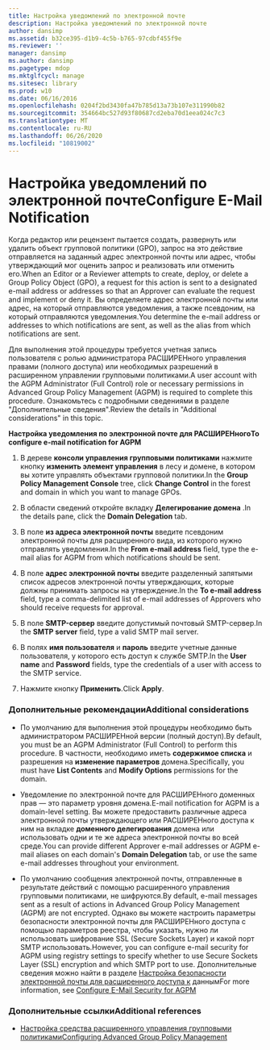 ```yaml
---
title: Настройка уведомлений по электронной почте
description: Настройка уведомлений по электронной почте
author: dansimp
ms.assetid: b32ce395-d1b9-4c5b-b765-97cdbf455f9e
ms.reviewer: ''
manager: dansimp
ms.author: dansimp
ms.pagetype: mdop
ms.mktglfcycl: manage
ms.sitesec: library
ms.prod: w10
ms.date: 06/16/2016
ms.openlocfilehash: 0204f2bd3430fa47b785d13a73b107e311990b82
ms.sourcegitcommit: 354664bc527d93f80687cd2eba70d1eea024c7c3
ms.translationtype: MT
ms.contentlocale: ru-RU
ms.lasthandoff: 06/26/2020
ms.locfileid: "10819002"
---
```

# <span data-ttu-id="e0441-103">Настройка уведомлений по электронной почте</span><span class="sxs-lookup"><span data-stu-id="e0441-103">Configure E-Mail Notification</span></span>


<span data-ttu-id="e0441-104">Когда редактор или рецензент пытается создать, развернуть или удалить объект групповой политики (GPO), запрос на это действие отправляется на заданный адрес электронной почты или адрес, чтобы утверждающий мог оценить запрос и реализовать или отменить его.</span><span class="sxs-lookup"><span data-stu-id="e0441-104">When an Editor or a Reviewer attempts to create, deploy, or delete a Group Policy Object (GPO), a request for this action is sent to a designated e-mail address or addresses so that an Approver can evaluate the request and implement or deny it.</span></span> <span data-ttu-id="e0441-105">Вы определяете адрес электронной почты или адрес, на который отправляются уведомления, а также псевдоним, на который отправляются уведомления.</span><span class="sxs-lookup"><span data-stu-id="e0441-105">You determine the e-mail address or addresses to which notifications are sent, as well as the alias from which notifications are sent.</span></span>

<span data-ttu-id="e0441-106">Для выполнения этой процедуры требуется учетная запись пользователя с ролью администратора РАСШИРЕНного управления правами (полного доступа) или необходимых разрешений в расширенном управлении групповыми политиками.</span><span class="sxs-lookup"><span data-stu-id="e0441-106">A user account with the AGPM Administrator (Full Control) role or necessary permissions in Advanced Group Policy Management (AGPM) is required to complete this procedure.</span></span> <span data-ttu-id="e0441-107">Ознакомьтесь с подробными сведениями в разделе "Дополнительные сведения".</span><span class="sxs-lookup"><span data-stu-id="e0441-107">Review the details in "Additional considerations" in this topic.</span></span>

**<span data-ttu-id="e0441-108">Настройка уведомления по электронной почте для РАСШИРЕНного</span><span class="sxs-lookup"><span data-stu-id="e0441-108">To configure e-mail notification for AGPM</span></span>**

1.  <span data-ttu-id="e0441-109">В дереве **консоли управления групповыми политиками** нажмите кнопку **изменить элемент управления** в лесу и домене, в котором вы хотите управлять объектами групповой политики.</span><span class="sxs-lookup"><span data-stu-id="e0441-109">In the **Group Policy Management Console** tree, click **Change Control** in the forest and domain in which you want to manage GPOs.</span></span>

2.  <span data-ttu-id="e0441-110">В области сведений откройте вкладку **Делегирование домена** .</span><span class="sxs-lookup"><span data-stu-id="e0441-110">In the details pane, click the **Domain Delegation** tab.</span></span>

3.  <span data-ttu-id="e0441-111">В поле **из адреса электронной почты** введите псевдоним электронной почты для расширенного вида, из которого нужно отправлять уведомления.</span><span class="sxs-lookup"><span data-stu-id="e0441-111">In the **From e-mail address** field, type the e-mail alias for AGPM from which notifications should be sent.</span></span>

4.  <span data-ttu-id="e0441-112">В поле **адрес электронной почты** введите разделенный запятыми список адресов электронной почты утверждающих, которые должны принимать запросы на утверждение.</span><span class="sxs-lookup"><span data-stu-id="e0441-112">In the **To e-mail address** field, type a comma-delimited list of e-mail addresses of Approvers who should receive requests for approval.</span></span>

5.  <span data-ttu-id="e0441-113">В поле **SMTP-сервер** введите допустимый почтовый SMTP-сервер.</span><span class="sxs-lookup"><span data-stu-id="e0441-113">In the **SMTP server** field, type a valid SMTP mail server.</span></span>

6.  <span data-ttu-id="e0441-114">В полях **имя пользователя** и **пароль** введите учетные данные пользователя, у которого есть доступ к службе SMTP.</span><span class="sxs-lookup"><span data-stu-id="e0441-114">In the **User name** and **Password** fields, type the credentials of a user with access to the SMTP service.</span></span>

7.  <span data-ttu-id="e0441-115">Нажмите кнопку **Применить**.</span><span class="sxs-lookup"><span data-stu-id="e0441-115">Click **Apply**.</span></span>

### <span data-ttu-id="e0441-116">Дополнительные рекомендации</span><span class="sxs-lookup"><span data-stu-id="e0441-116">Additional considerations</span></span>

-   <span data-ttu-id="e0441-117">По умолчанию для выполнения этой процедуры необходимо быть администратором РАСШИРЕНной версии (полный доступ).</span><span class="sxs-lookup"><span data-stu-id="e0441-117">By default, you must be an AGPM Administrator (Full Control) to perform this procedure.</span></span> <span data-ttu-id="e0441-118">В частности, необходимо иметь **содержимое списка** и разрешения на **изменение параметров** домена.</span><span class="sxs-lookup"><span data-stu-id="e0441-118">Specifically, you must have **List Contents** and **Modify Options** permissions for the domain.</span></span>

-   <span data-ttu-id="e0441-119">Уведомление по электронной почте для РАСШИРЕНного доменных прав — это параметр уровня домена.</span><span class="sxs-lookup"><span data-stu-id="e0441-119">E-mail notification for AGPM is a domain-level setting.</span></span> <span data-ttu-id="e0441-120">Вы можете предоставить различные адреса электронной почты утверждающего или РАСШИРЕНного доступа к ним на вкладке **доменного делегирования** домена или использовать одни и те же адреса электронной почты во всей среде.</span><span class="sxs-lookup"><span data-stu-id="e0441-120">You can provide different Approver e-mail addresses or AGPM e-mail aliases on each domain's **Domain Delegation** tab, or use the same e-mail addresses throughout your environment.</span></span>

-   <span data-ttu-id="e0441-121">По умолчанию сообщения электронной почты, отправленные в результате действий с помощью расширенного управления групповыми политиками, не шифруются.</span><span class="sxs-lookup"><span data-stu-id="e0441-121">By default, e-mail messages sent as a result of actions in Advanced Group Policy Management (AGPM) are not encrypted.</span></span> <span data-ttu-id="e0441-122">Однако вы можете настроить параметры безопасности электронной почты для РАСШИРЕНного доступа с помощью параметров реестра, чтобы указать, нужно ли использовать шифрование SSL (Secure Sockets Layer) и какой порт SMTP использовать.</span><span class="sxs-lookup"><span data-stu-id="e0441-122">However, you can configure e-mail security for AGPM using registry settings to specify whether to use Secure Sockets Layer (SSL) encryption and which SMTP port to use.</span></span> <span data-ttu-id="e0441-123">Дополнительные сведения можно найти в разделе [Настройка безопасности электронной почты для расширенного доступа к](configure-e-mail-security-for-agpm-agpm30ops.md) данным</span><span class="sxs-lookup"><span data-stu-id="e0441-123">For more information, see [Configure E-Mail Security for AGPM](configure-e-mail-security-for-agpm-agpm30ops.md)</span></span>

### <span data-ttu-id="e0441-124">Дополнительные ссылки</span><span class="sxs-lookup"><span data-stu-id="e0441-124">Additional references</span></span>

-   [<span data-ttu-id="e0441-125">Настройка средства расширенного управления групповыми политиками</span><span class="sxs-lookup"><span data-stu-id="e0441-125">Configuring Advanced Group Policy Management</span></span>](configuring-advanced-group-policy-management.md)

 

 





